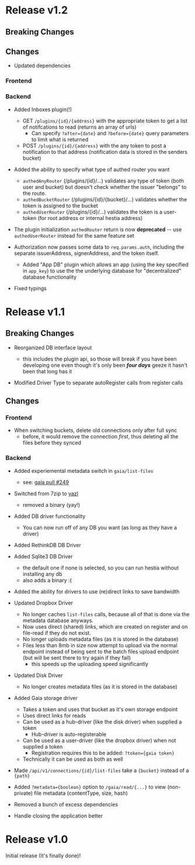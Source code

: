 # Release v1.2

## Breaking Changes

## Changes

- Updated dependencies

### Frontend

### Backend

- Added Inboxes plugin(!)
  - GET `/plugins/{id}/{address}` with the appropriate token to get a list of notifcations to read (returns an array of urls)
    - Can specify `?after={date}` and `?before={date}` query parameters to limit what is returned
  - POST `/plugins/{id}/{address}` with the any token to post a notification to that address (notification data is stored in the senders bucket)

- Added the ability to specify what type of authed router you want
  - `authedAnyRouter` (/plugins/{id}/...) validates any type of token (both user and bucket) but doesn't check whether the
  issuer "belongs" to the route.
  - `authedBucketRouter` (/plugins/{id}/{bucket}/...) validates whether the token is assigned to the bucket
  - `authedUserRouter` (/plugins/{id}/...) validates the token is a user-token (for root address or internal hestia address)

- The plugin initialization `authedRouter` return is now **deprecated** -- use `authedUserRouter` instead for the same feature set

- Authorization now passes some data to `req.params.auth`, including the separate issuerAddress, signerAddress, and the token
  itself.

  - Added "App DB" plugin which allows an app (using the key specified in `app_key`) to
use the the underlying database for "decentralized" database functionality

- Fixed typings

# Release v1.1

## Breaking Changes

- Reorganized DB interface layout
  - this includes the plugin api, so those will break if you have been developing one
  even though it's only been ***four days*** geeze it hasn't been that long has it

- Modified Driver Type to separate autoRegister calls from register calls

## Changes

### Frontend

- When switching buckets, delete old connections only after full sync
  - before, it would remove the connection *first*, thus deleting all the files before
  they synced

### Backend

- Added experiemental metadata switch in `gaia/list-files`
  - see: [gaia pull #249](https://github.com/blockstack/gaia/pull/249)

- Switched from 7zip to [yazl](https://github.com/thejoshwolfe/yazl)
  - removed a binary (yay!)

- Added DB driver functionality
  - You can now run off of any DB you want (as long as they have a driver)

- Added RethinkDB DB Driver
- Added Sqlite3 DB Driver
  - the default one if none is selected, so you can run hestia without installing any db
  - also adds a binary :(

- Added the ability for drivers to use (re)direct links to save bandwidth

- Updated Dropbox Driver
  - No longer caches `list-files` calls, because all of that is done via the metadata
  database anyways.
  - Now uses direct (shared) links, which are created on register and on file-read if
  they do not exist.
  - No longer uploads metadata files (as it is stored in the database)
  - Files less than 8mb in size now attempt to upload via the normal endpoint
  instead of being sent to the batch files upload endpoint (but will be sent there
  to try again if they fail)
    - this speeds up the uploading speed significantly

- Updated Disk Driver
  - No longer creates metadata files (as it is stored in the database)

- Added Gaia storage driver
  - Takes a token and uses that bucket as it's own storage endpoint
  - Uses direct links for reads
  - Can be used as a hub-driver (like the disk driver) when supplied a token
    - Hub-driver is auto-registerable
  - Can be used as a user-driver (like the dropbox driver) when not supplied a token
    - Registration requires this to be added: `?token={gaia token}`
  - Technically it can be used as both as well

- Made `/api/v1/connections/{id}/list-files` take a `{bucket}` instead of a `{path}`

- Added `?metadata={boolean}` option to `/gaia/read/{...}` to view (non-private) file metadata (contentType, size, hash)

- Removed a bunch of excess dependencies

- Handle closing the application better

# Release v1.0

Initial release (It's finally done)!
